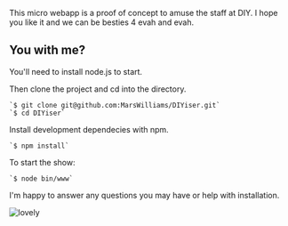This micro webapp is a proof of concept to amuse the staff at DIY. I hope you like it and we can be besties 4 evah and evah.

You with me?
-----------------------
You'll need to install node.js to start.

Then clone the project and cd into the directory.

	`$ git clone git@github.com:MarsWilliams/DIYiser.git`
	`$ cd DIYiser`

Install development dependecies with npm.

	`$ npm install`

To start the show:

	`$ node bin/www`

I'm happy to answer any questions you may have or help with installation.  

![lovely](https://cloud.githubusercontent.com/assets/6811339/5433884/6ed29e24-8400-11e4-906d-cb4bec19b8e4.png)